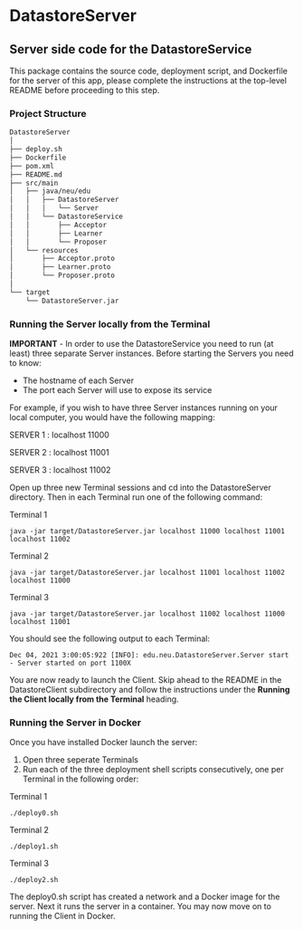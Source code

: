 # DatastoreServer
## Server side code for the DatastoreService
This package contains the source code, deployment script, and Dockerfile for the server of this app, please complete the instructions at the top-level README before proceeding to this step.

### Project Structure
```bash
DatastoreServer
│
├── deploy.sh
├── Dockerfile
├── pom.xml
├── README.md
├── src/main
│   ├── java/neu/edu
│   │   ├── DatastoreServer
│   │   │   └── Server
│   │   └── DatastoreService
│   │       ├── Acceptor
│   │       ├── Learner
│   │       └── Proposer
│   └── resources
│       ├── Acceptor.proto
│       ├── Learner.proto
│       └── Proposer.proto  
│
└── target
    └── DatastoreServer.jar
```

### Running the Server locally from the Terminal
**IMPORTANT** - In order to use the DatastoreService you need to run (at least) three separate Server instances. Before starting the Servers you need to know:

- The hostname of each Server
- The port each Server will use to expose its service

For example, if you wish to have three Server instances running on your local computer, you would have the following mapping:

SERVER 1 : localhost 11000

SERVER 2 : localhost 11001

SERVER 3 : localhost 11002

Open up three new Terminal sessions and cd into the DatastoreServer directory. Then in each Terminal run one of the following command:

Terminal 1

`java -jar target/DatastoreServer.jar localhost 11000 localhost 11001 localhost 11002`

Terminal 2

`java -jar target/DatastoreServer.jar localhost 11001 localhost 11002 localhost 11000`

Terminal 3

`java -jar target/DatastoreServer.jar localhost 11002 localhost 11000 localhost 11001`

You should see the following output to each Terminal:

`Dec 04, 2021 3:00:05:922 [INFO]: edu.neu.DatastoreServer.Server start - Server started on port 1100X`

You are now ready to launch the Client. Skip ahead to the README in the DatastoreClient subdirectory and follow the instructions under the **Running the Client locally from the Terminal** heading.

### Running the Server in Docker
Once you have installed Docker launch the server:
 1. Open three seperate Terminals
 2. Run each of the three deployment shell scripts consecutively, one per Terminal in the following order:
 
Terminal 1

`./deploy0.sh`

Terminal 2

`./deploy1.sh`

Terminal 3

`./deploy2.sh`

The deploy0.sh script has created a network and a Docker image for the server. Next it runs the server in a container. You may now move on to running the Client in Docker.